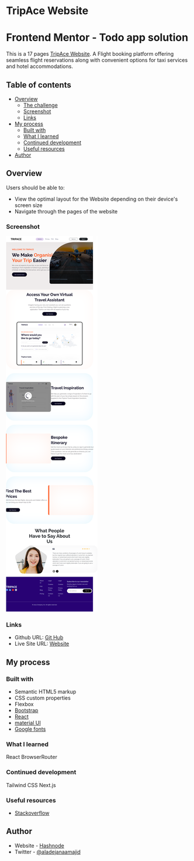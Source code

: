 # TripAce Website

# Frontend Mentor - Todo app solution

This is a 17  pages [TripAce Website](https://abdulmajid48.github.io/tripace/). A Flight booking platform offering seamless flight reservations along with convenient options for taxi services and hotel accommodations. 

## Table of contents

- [Overview](#overview)
  - [The challenge](#the-challenge)
  - [Screenshot](#screenshot)
  - [Links](#links)
- [My process](#my-process)
  - [Built with](#built-with)
  - [What I learned](#what-i-learned)
  - [Continued development](#continued-development)
  - [Useful resources](#useful-resources)
- [Author](#author)


## Overview


Users should be able to:

- View the optimal layout for the Website depending on their device's screen size
- Navigate through the pages of the website

### Screenshot

![](./public/images/fullpage.png)

### Links

- Github URL: [Git Hub](https://github.com/Abdulmajid48/tripace.git)
- Live Site URL: [Website](https://abdulmajid48.github.io/tripace/)

## My process

### Built with

- Semantic HTML5 markup
- CSS custom properties
- Flexbox
- [Bootstrap](https://getboostrap.com/)
- [React](https://react.dev/)
- [material UI](https://mui.com/)
- [Google fonts](https://fonts.google.com/)


### What I learned

React BrowserRouter 



### Continued development

Tailwind CSS
Next.js


### Useful resources

- [Stackoverflow](https://www.stackoverflow.com) 

## Author

- Website - [Hashnode](https://abdulmajid.hashnode.dev/)
- Twitter - [@aladejanaamajid](https://www.twitter.com/aladejanaamajid)